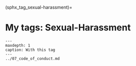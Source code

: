 (sphx_tag_sexual-harassment)=
# My tags: Sexual-Harassment

```{toctree}
---
maxdepth: 1
caption: With this tag
---
../07_code_of_conduct.md
```
